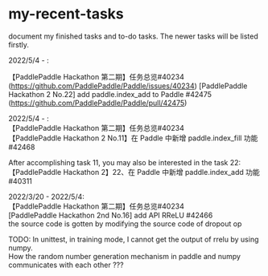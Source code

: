 # my-recent-tasks
document my finished  tasks and to-do tasks. The newer tasks will be listed firstly.


2022/5/4 -  :   

【PaddlePaddle Hackathon 第二期】任务总览#40234     
(https://github.com/PaddlePaddle/Paddle/issues/40234)
 [PaddlePaddle Hackathon 2 No.22] add paddle.index_add to Paddle #42475       
 (https://github.com/PaddlePaddle/Paddle/pull/42475)    
 

2022/5/4 -  :   
【PaddlePaddle Hackathon 第二期】任务总览#40234     
 【PaddlePaddle Hackathon 2 No.11】在 Paddle 中新增 paddle.index_fill 功能 #42468      
       
After accomplishing task 11, you may also be interested in the task 22:    
【PaddlePaddle Hackathon 2】22、在 Paddle 中新增 paddle.index_add 功能 #40311     

      
2022/3/20 - 2022/5/4:         
【PaddlePaddle Hackathon 第二期】任务总览#40234      
[PaddlePaddle Hackathon 2nd No.16] add API RReLU #42466      
the source code is gotten by modifying the source code of dropout op      

TODO: In unittest, in training mode, I cannot get the output of rrelu by using numpy.      
How the random number generation mechanism in paddle and numpy communicates with each other ???        
